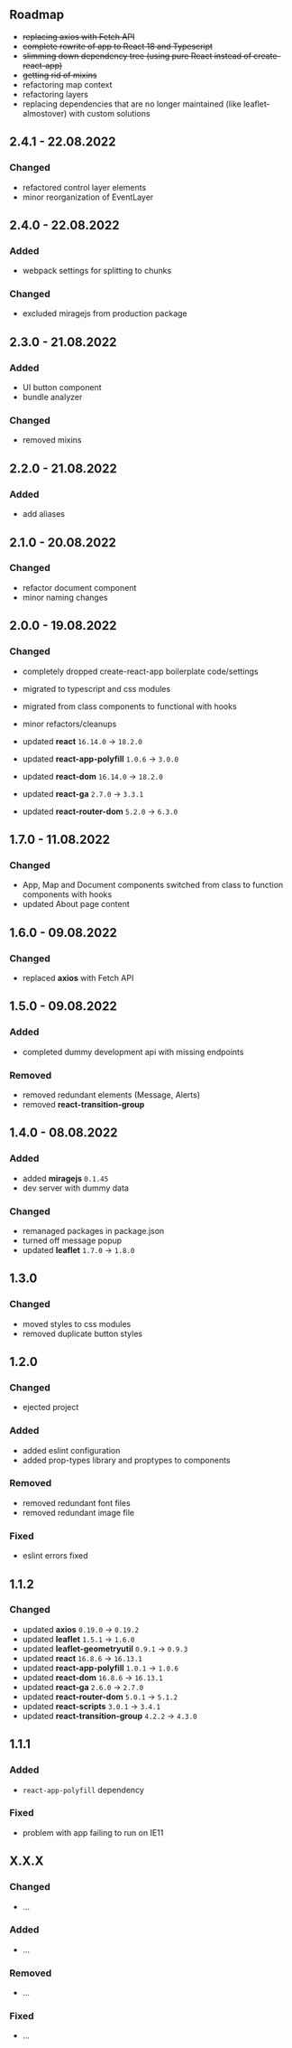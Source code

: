 ## Roadmap

* ~~replacing axios with Fetch API~~
* ~~complete rewrite of app to React 18 and Typescript~~
* ~~slimming down dependency tree (using pure React instead of create-react-app)~~
* ~~getting rid of mixins~~
* refactoring map context
* refactoring layers
* replacing dependencies that are no longer maintained (like leaflet-almostover) with custom solutions

## 2.4.1 - 22.08.2022

### Changed

* refactored control layer elements
* minor reorganization of EventLayer

## 2.4.0 - 22.08.2022

### Added

* webpack settings for splitting to chunks

### Changed

* excluded miragejs from production package

## 2.3.0 - 21.08.2022

### Added

* UI button component
* bundle analyzer

### Changed

* removed mixins

## 2.2.0 - 21.08.2022

### Added

* add aliases

## 2.1.0 - 20.08.2022

### Changed

* refactor document component
* minor naming changes

## 2.0.0 - 19.08.2022

### Changed

* completely dropped create-react-app boilerplate code/settings
* migrated to typescript and css modules
* migrated from class components to functional with hooks
* minor refactors/cleanups

* updated __react__ `16.14.0` -> `18.2.0`
* updated __react-app-polyfill__ `1.0.6` -> `3.0.0`
* updated __react-dom__ `16.14.0` -> `18.2.0`
* updated __react-ga__ `2.7.0` -> `3.3.1`
* updated __react-router-dom__ `5.2.0` -> `6.3.0`

## 1.7.0 - 11.08.2022

### Changed

* App, Map and Document components switched from class to function components with hooks
* updated About page content

## 1.6.0 - 09.08.2022

### Changed

* replaced __axios__ with Fetch API

## 1.5.0 - 09.08.2022

### Added

* completed dummy development api with missing endpoints

### Removed

* removed redundant elements (Message, Alerts)
* removed __react-transition-group__

## 1.4.0 - 08.08.2022

### Added

* added __miragejs__ `0.1.45`
* dev server with dummy data

### Changed

* remanaged packages in package.json
* turned off message popup
* updated __leaflet__ `1.7.0` -> `1.8.0`

## 1.3.0

### Changed

* moved styles to css modules
* removed duplicate button styles

## 1.2.0

### Changed

* ejected project

### Added

* added eslint configuration
* added prop-types library and proptypes to components

### Removed

* removed redundant font files
* removed redundant image file

### Fixed

* eslint errors fixed

## 1.1.2

### Changed

* updated __axios__ `0.19.0` -> `0.19.2`
* updated __leaflet__ `1.5.1` -> `1.6.0`
* updated __leaflet-geometryutil__ `0.9.1` -> `0.9.3`
* updated __react__ `16.8.6` -> `16.13.1`
* updated __react-app-polyfill__ `1.0.1` -> `1.0.6`
* updated __react-dom__ `16.8.6` -> `16.13.1`
* updated __react-ga__ `2.6.0` -> `2.7.0`
* updated __react-router-dom__ `5.0.1` -> `5.1.2`
* updated __react-scripts__ `3.0.1` -> `3.4.1`
* updated __react-transition-group__ `4.2.2` -> `4.3.0`

## 1.1.1

### Added

* `react-app-polyfill` dependency

### Fixed

* problem with app failing to run on IE11

## X.X.X

### Changed

* ...

### Added

* ...

### Removed

* ...

### Fixed

* ...
